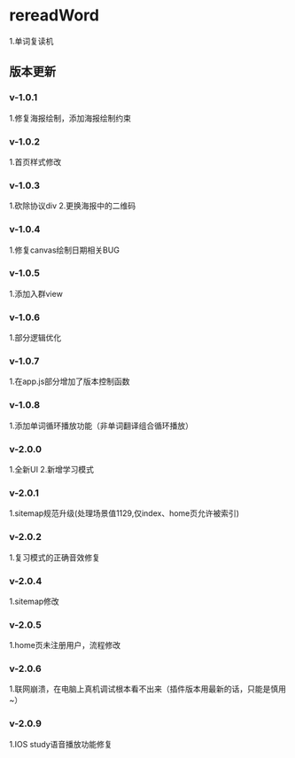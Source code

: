 # rereadWord
1.单词复读机

## 版本更新

### v-1.0.1
1.修复海报绘制，添加海报绘制约束

### v-1.0.2
1.首页样式修改

### v-1.0.3
1.砍除协议div
2.更换海报中的二维码

### v-1.0.4
1.修复canvas绘制日期相关BUG

### v-1.0.5
1.添加入群view

### v-1.0.6
1.部分逻辑优化

### v-1.0.7
1.在app.js部分增加了版本控制函数

### v-1.0.8
1.添加单词循环播放功能（非单词翻译组合循环播放）

### v-2.0.0
1.全新UI
2.新增学习模式

### v-2.0.1
1.sitemap规范升级(处理场景值1129,仅index、home页允许被索引)

### v-2.0.2
1.复习模式的正确音效修复

### v-2.0.4
1.sitemap修改

### v-2.0.5
1.home页未注册用户，流程修改

### v-2.0.6
1.联网崩溃，在电脑上真机调试根本看不出来（插件版本用最新的话，只能是慎用~）

### v-2.0.9
1.IOS study语音播放功能修复